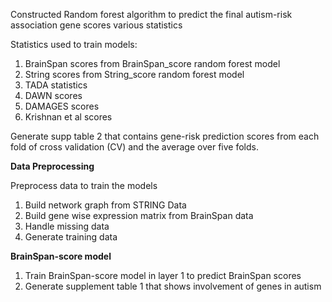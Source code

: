 Constructed Random forest algorithm to predict the final autism-risk association gene scores various statistics

Statistics used to train models:
1. BrainSpan scores from BrainSpan_score random forest model
2. String scores from String_score random forest model
3. TADA statistics
4. DAWN scores
5. DAMAGES scores
6. Krishnan et al scores

Generate supp table 2 that contains gene-risk prediction scores from each fold of cross validation (CV) and the average over five folds.

**Data Preprocessing**

Preprocess data to train the models
1. Build network graph from STRING Data
2. Build gene wise expression matrix from BrainSpan data
3. Handle missing data
4. Generate training data

**BrainSpan-score model**

1. Train BrainSpan-score model in layer 1 to predict BrainSpan scores
2. Generate supplement table 1 that shows involvement of genes in autism